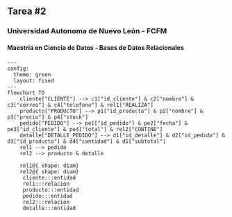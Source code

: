 ## Tarea #2
### Universidad Autonoma de Nuevo León - FCFM
#### Maestría en Ciencia de Datos - Bases de Datos Relacionales

```mermaid
---
config:
  theme: green
  layout: fixed
---
flowchart TD
    cliente["CLIENTE"] --> c1["id_cliente"] & c2["nombre"] & c3["correo"] & c4["telefono"] & rel1["REALIZA"]
    producto["PRODUCTO"] --> p1["id_producto"] & p2["nombre"] & p3["precio"] & p4["stock"]
    pedido["PEDIDO"] --> pe1["id_pedido"] & pe2["fecha"] & pe3["id_cliente"] & pe4["total"] & rel2["CONTINE"]
    detalle["DETALLE_PEDIDO"] --> d1["id_detalle"] & d2["id_pedido"] & d3["id_producto"] & d4["cantidad"] & d5["subtotal"]
    rel1 --> pedido
    rel2 --> producto & detalle

    rel1@{ shape: diam}
    rel2@{ shape: diam}
     cliente:::entidad
     rel1:::relacion
     producto:::entidad
     pedido:::entidad
     rel2:::relacion
     detalle:::entidad

```